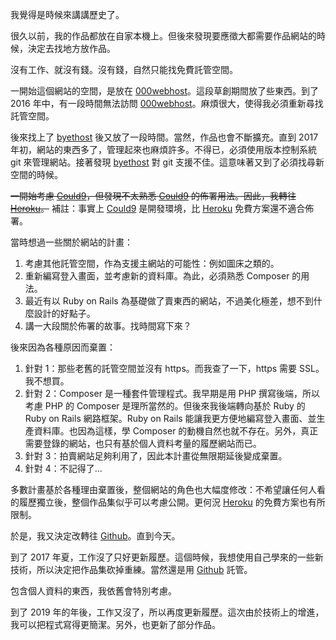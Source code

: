 我覺得是時候來講講歷史了。

很久以前，我的作品都放在自家本機上。但後來發現要應徵大都需要作品網站的時候，決定去找地方放作品。

沒有工作、就沒有錢。沒有錢，自然只能找免費託管空間。

一開始這個網站的空間，是放在 [000webhost]。這段草創期間放了些東西。到了 2016 年中，有一段時間無法訪問 [000webhost]。麻煩很大，使得我必須重新尋找託管空間。

後來找上了 [byethost] 後又放了一段時間。當然，作品也會不斷擴充。直到 2017 年初，網站的東西多了，管理起來也麻煩許多。不得已，必須使用版本控制系統 git 來管理網站。接著發現 [byethost] 對 git 支援不佳。這意味著又到了必須找尋新空間的時候。

<del>一開始考慮 [Could9]，但發現不太熟悉 [Could9] 的佈署用法。因此，我轉往 [Heroku]。</del> 補註：事實上 [Could9] 是開發環境，比 [Heroku] 免費方案還不適合佈署。

當時想過一些關於網站的計畫：

1. 考慮其他託管空間，作為支援主網站的可能性：例如圖床之類的。
2. 重新編寫登入畫面，並考慮新的資料庫。為此，必須熟悉 Composer 的用法。
3. 最近有以 Ruby on Rails 為基礎做了賣東西的網站，不過美化極差，想不到什麼設計的好點子。
4. 講一大段關於佈署的故事。找時間寫下來？

後來因為各種原因而棄置：

1. 針對 1：那些老舊的託管空間並沒有 https。而我查了一下，https 需要 SSL。我不想買。
2. 針對 2：Composer 是一種套件管理程式。我早期是用 PHP 撰寫後端，所以考慮 PHP 的 Composer 是理所當然的。但後來我後端轉向基於 Ruby 的 Ruby on Rails 網路框架。Ruby on Rails 能讓我更方便地編寫登入畫面、並生產資料庫。也因為這樣，學 Composer 的動機自然也就不存在。另外，真正需要登錄的網站，也只有基於個人資料考量的履歷網站而已。
3. 針對 3：拍賣網站足夠利用了，因此本計畫從無限期延後變成棄置。
4. 針對 4：不記得了...

多數計畫基於各種理由棄置後，整個網站的角色也大幅度修改：不希望讓任何人看的履歷獨立後，整個作品集似乎可以考慮公開。更何況 [Heroku] 的免費方案也有所限制。

於是，我又決定改轉往 [Github]。直到今天。

到了 2017 年夏，工作沒了只好更新履歷。這個時候，我想使用自己學來的一些新技術，所以決定把作品集砍掉重練。當然還是用 [Github] 託管。

包含個人資料的東西，我依舊會特別考慮。

到了 2019 年的年後，工作又沒了，所以再度更新履歷。這次由於技術上的增進，我可以把程式寫得更簡潔。另外，也更新了部分作品。

[000webhost]:https://www.000webhost.com
[byethost]:https://byet.host/
[Could9]:https://c9.io
[Heroku]:https://www.heroku.com
[Github]:https://github.com
